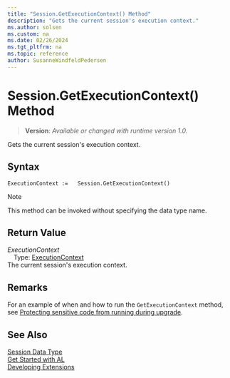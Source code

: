```yaml
---
title: "Session.GetExecutionContext() Method"
description: "Gets the current session's execution context."
ms.author: solsen
ms.custom: na
ms.date: 02/26/2024
ms.tgt_pltfrm: na
ms.topic: reference
author: SusanneWindfeldPedersen
---
```

[//]: # (START>DO_NOT_EDIT)
[//]: # (IMPORTANT:Do not edit any of the content between here and the END>DO_NOT_EDIT.)
[//]: # (Any modifications should be made in the .xml files in the ModernDev repo.)
# Session.GetExecutionContext() Method
> **Version**: _Available or changed with runtime version 1.0._

Gets the current session's execution context.


## Syntax
```AL
ExecutionContext :=   Session.GetExecutionContext()
```
> [!NOTE]
> This method can be invoked without specifying the data type name.

## Return Value
*ExecutionContext*  
&emsp;Type: [ExecutionContext](../executioncontext/executioncontext-option.md)  
The current session's execution context.


[//]: # (IMPORTANT: END>DO_NOT_EDIT)

## Remarks
For an example of when and how to run the `GetExecutionContext` method, see [Protecting sensitive code from running during upgrade](../../devenv-upgrading-extensions.md#protecting-sensitive-code-from-running-during-upgrade).

## See Also
[Session Data Type](session-data-type.md)  
[Get Started with AL](../../devenv-get-started.md)  
[Developing Extensions](../../devenv-dev-overview.md)